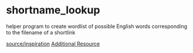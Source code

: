 # shortname_lookup
helper program to create wordlist of possible English words corresponding to the filename of a shortlink

[source/inspiration](https://twitter.com/Jun34u_sec/status/1545146184846680071)
[Additional Resource](https://blog.liquidsec.net/2021/03/02/iis-shortnames-the-bug-that-became-a-feature/)
